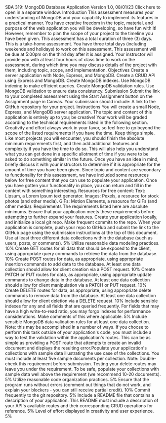 SBA 319:
 MongoDB Database Application
Version 1.0, 08/01/23
Click here to open in a separate window.
Introduction
This assessment measures your understanding of MongoDB and your capability to implement its features in a practical manner. You have creative freedom in the topic, material, and purpose of the web application you will be developing, so have fun with it! However, remember to plan the scope of your project to the timeline you have been given.
This assessment has a total duration of three (3) days. This is a take-home assessment.
You have three total days (including weekends and holidays) to work on this assessment. This assessment will be due at 5:00pm on the third day after it is assigned. Your instructor will provide you with at least four hours of class time to work on the assessment, during which time you may discuss details of the project with them, including topic, scope, and implementation.
Objectives
Create a server application with Node, Express, and MongoDB.
Create a CRUD API using Express and MongoDB.
Create MongoDB indexes.
Use MongoDB indexing to make efficient queries.
Create MongoDB validation rules.
Use MongoDB validation to ensure data consistency.
Submission
Submit the link to your completed assessment using the Start Assignment button on the Assignment page in Canvas.
Your submission should include:
A link to the GitHub repository for your project.
Instructions
You will create a small Node, Express, and MongoDB server application. The topic and content of this application is entirely up to you; be creative!
Your work will be graded according to the technical requirements listed in the following section. Creativity and effort always work in your favor, so feel free to go beyond the scope of the listed requirements if you have the time.
Keep things simple. Like most projects you will encounter, you should finish the absolute minimum requirements first, and then add additional features and complexity if you have the time to do so. This will also help you understand what you can get done in a specific allotment of time if you were to be asked to do something similar in the future.
Once you have an idea in mind, briefly discuss it with your instructors to determine if it is appropriate for the amount of time you have been given.
Since topic and content are secondary to functionality for this assessment, we have included some resources below for free content that you can use to populate your application. Once you have gotten your functionality in place, you can return and fill in the content with something interesting.
Resources for free content:
Text: Lipsum, a Lorem Ipsum text generator.
Images: Pexels, a resource for stock photos (and other media).
GIFs: Motion Elements, a resource for GIFs (and other media).
Requirements
The requirements listed here are absolute minimums. Ensure that your application meets these requirements before attempting to further expand your features.
Create your application locally, and initialize a local git repo. Make frequent commits to the repo. When your application is complete, push your repo to GitHub and submit the link to the GitHub page using the submission instructions at the top of this document.
Use at least three different data collections within the database (such as users, posts, or comments). 5% Utilize reasonable data modeling practices. 10% Create GET routes for all data that should be exposed to the client, using appropriate query commands to retrieve the data from the database. 10% Create POST routes for data, as appropriate, using appropriate insertion commands to add data to the database. At least one data collection should allow for client creation via a POST request. 10% Create PATCH or PUT routes for data, as appropriate, using appropriate update commands to change data in the database. At least one data collection should allow for client manipulation via a PATCH or PUT request. 10% Create DELETE routes for data, as appropriate, using appropriate delete commands to remove data from the database. At least one data collection should allow for client deletion via a DELETE request. 10% Include sensible indexes for any and all fields that are queried frequently. For fields that may have a high write-to-read ratio, you may forgo indexes for performance considerations. Make comments of this where applicable. 5% Include sensible MongoDB data validation rules for at least one data collection. Note: this may be accomplished in a number of ways. If you choose to perform this task outside of your application's code, you must include a way to test the validation within the application's routes. This can be as simple as providing a POST route that attempts to create an invalid document and displays the resulting error.Populate your application's collections with sample data illustrating the use case of the collections. You must include at least five sample documents per collection. Note: Double-check this requirement before submission. Testing your delete routes may leave you under the requirement. To be safe, populate your collections with sample data well above the requirement (we recommend 10-20 documents). 5% Utilize reasonable code organization practices. 5% Ensure that the program runs without errors (comment out things that do not work, and explain your blockers - you can still receive partial credit). 10% Commit frequently to the git repository. 5% Include a README file that contains a description of your application. This README must include a description of your API's available routes and their corresponding CRUD operations for reference. 5% Level of effort displayed in creativity and user experience. 5%
